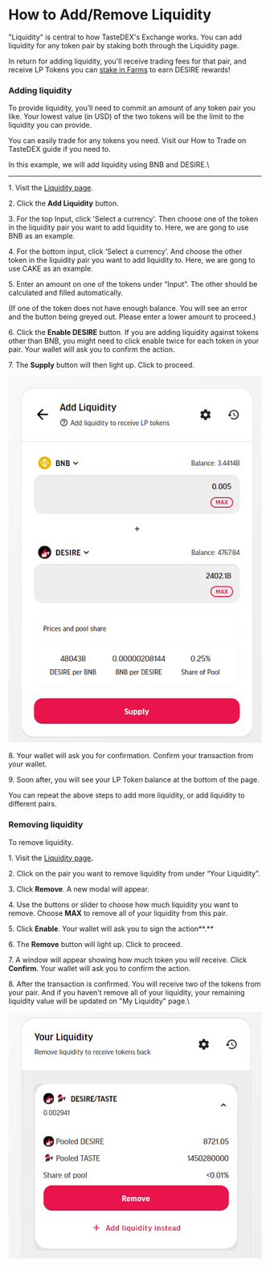 # How to Add/Remove Liquidity

"Liquidity" is central to how TasteDEX's Exchange works. You can add liquidity for any token pair by staking both through the Liquidity page.

In return for adding liquidity, you'll receive trading fees for that pair, and receive LP Tokens you can [stake in Farms](https://swap.tastenfts.com/farms) to earn DESIRE rewards!

### **Adding liquidity**

To provide liquidity, you’ll need to commit an amount of any token pair you like. Your lowest value (in USD) of the two tokens will be the limit to the liquidity you can provide.

You can easily trade for any tokens you need. Visit our How to Trade on TasteDEX guide if you need to.

In this example, we will add liquidity using BNB and DESIRE.\\

***

1\. Visit the [Liquidity page](https://swap.tastenfts.com/liquidity).

2\. Click the **Add Liquidity** button.

3\. For the top Input, click 'Select a currency'. Then choose one of the token in the liquidity pair you want to add liquidity to. Here, we are gong to use BNB as an example.

4\. For the bottom input, click ‘Select a currency’. And choose the other token in the liquidity pair you want to add liquidity to. Here, we are gong to use CAKE as an example.

5\. Enter an amount on one of the tokens under “Input”. The other should be calculated and filled automatically.

(If one of the token does not have enough balance. You will see an error and the button being greyed out. Please enter a lower amount to proceed.)

6\. Click the **Enable DESIRE** button. If you are adding liquidity against tokens other than BNB, you might need to click enable twice for each token in your pair. Your wallet will ask you to confirm the action.

7\. The **Supply** button will then light up. Click to proceed.

![](<../../.gitbook/assets/image (5).png>)

8\. Your wallet will ask you for confirmation. Confirm your transaction from your wallet.

9\. Soon after, you will see your LP Token balance at the bottom of the page.

You can repeat the above steps to add more liquidity, or add liquidity to different pairs.

### **Removing liquidity**

To remove liquidity.

1\. Visit the [Liquidity page](https://swap.tastenfts.com/liquidity)**.**

2\. Click on the pair you want to remove liquidity from under “Your Liquidity".

3\. Click **Remove**. A new modal will appear.

4\. Use the buttons or slider to choose how much liquidity you want to remove. Choose **MAX** to remove all of your liquidity from this pair.

5\. Click **Enable**. Your wallet will ask you to sign the action\*\*.\*\*

6\. The **Remove** button will light up. Click to proceed.

7\. A window will appear showing how much token you will receive. Click **Confirm**. Your wallet will ask you to confirm the action.

8\. After the transaction is confirmed. You will receive two of the tokens from your pair. And if you haven't remove all of your liquidity, your remaining liquidity value will be updated on "My Liquidity" page.\\

![](<../../.gitbook/assets/image (4).png>)
